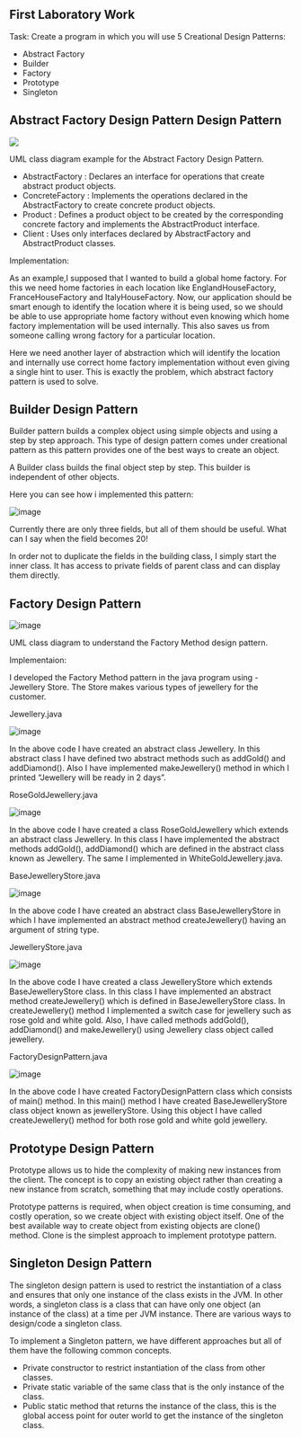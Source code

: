 First Laboratory Work
--

Task: Create a program in which you will use 5 Creational Design Patterns:

* Abstract Factory
* Builder 
* Factory
* Prototype
* Singleton

Abstract Factory Design Pattern Design Pattern
--
![](https://cdncontribute.geeksforgeeks.org/wp-content/uploads/AbstractFactoryPattern-2.png)

UML class diagram example for the Abstract Factory Design Pattern.

* AbstractFactory : Declares an interface for operations that create abstract product objects.
* ConcreteFactory : Implements the operations declared in the AbstractFactory to create concrete product objects.
* Product : Defines a product object to be created by the corresponding concrete factory and implements the AbstractProduct interface.
* Client : Uses only interfaces declared by AbstractFactory and AbstractProduct classes.

Implementation:

As an example,I supposed that I wanted to build a global home factory. For this we need home factories in each location like EnglandHouseFactory, FranceHouseFactory and ItalyHouseFactory. Now, our application should be smart enough to identify the location where it is being used, so we should be able to use appropriate home factory without even knowing which home factory implementation will be used internally. This also saves us from someone calling wrong factory for a particular location.

Here we need another layer of abstraction which will identify the location and internally use correct home factory implementation without even giving a single hint to user. This is exactly the problem, which abstract factory pattern is used to solve.

Builder Design Pattern
--
Builder pattern builds a complex object using simple objects and using a step by step approach. This type of design pattern comes under creational pattern as this pattern provides one of the best ways to create an object.

A Builder class builds the final object step by step. This builder is independent of other objects.

Here you can see how i implemented this pattern:

![image](https://user-images.githubusercontent.com/36602388/53428933-54dbb880-39f4-11e9-9675-951a02da31a6.png)

Currently there are only three fields, but all of them should be useful. What can I say when the field becomes 20!

In order not to duplicate the fields in the building class, I simply start the inner class. It has access to private fields of parent class and can display them directly.

Factory Design Pattern
--
![image](https://user-images.githubusercontent.com/36602388/53429676-c36d4600-39f5-11e9-89e1-0e97907f3030.png)

UML class diagram to understand the Factory Method design pattern.

Implementaion:

I developed the Factory Method pattern in the java program using - Jewellery Store. The Store makes various types of jewellery for the customer.

Jewellery.java

![image](https://user-images.githubusercontent.com/36602388/53429989-527a5e00-39f6-11e9-92f0-f79beab00b49.png)

In the above code I have created an abstract class Jewellery. In this abstract class I have defined two abstract methods such as addGold() and addDiamond(). Also I have implemented makeJewellery() method in which I printed “Jewellery will be ready in 2 days”.

RoseGoldJewellery.java

![image](https://user-images.githubusercontent.com/36602388/53430297-e6e4c080-39f6-11e9-8816-915a63d5886b.png)

In the above code I have created a class RoseGoldJewellery which extends an abstract class Jewellery. In this class I have implemented the abstract methods addGold(), addDiamond()  which are defined in the abstract class known as Jewellery. The same I implemented in WhiteGoldJewellery.java.

BaseJewelleryStore.java

![image](https://user-images.githubusercontent.com/36602388/53430564-6bcfda00-39f7-11e9-8f06-2fee927bac9f.png)

In the above code I have created an abstract class BaseJewelleryStore in which I have implemented an abstract method createJewellery() having an argument of string type.

JewelleryStore.java

![image](https://user-images.githubusercontent.com/36602388/53430679-acc7ee80-39f7-11e9-8879-eed891e2348e.png)

In the above code I have created a class JewelleryStore which extends BaseJewelleryStore class. In this class I have implemented an abstract method createJewellery() which is defined in BaseJewelleryStore class. In createJewellery() method I implemented a switch case for jewellery such as rose gold and white gold. Also, I have called methods addGold(), addDiamond() and makeJewellery() using Jewellery class object called jewellery.

FactoryDesignPattern.java

![image](https://user-images.githubusercontent.com/36602388/53431002-53ac8a80-39f8-11e9-8c26-9d9f69f6b7a6.png)

In the above code I have created FactoryDesignPattern class which consists of main() method. In this main() method I have created BaseJewelleryStore class object known as jewelleryStore. Using this object I have called createJewellery() method for both rose gold and white gold jewellery.

Prototype Design Pattern
--
Prototype allows us to hide the complexity of making new instances from the client. The concept is to copy an existing object rather than creating a new instance from scratch, something that may include costly operations.

Prototype patterns is required, when object creation is time consuming, and costly operation, so we create object with existing object itself. One of the best available way to create object from existing objects are clone() method. Clone is the simplest approach to implement prototype pattern.

Singleton Design Pattern
--

The singleton design pattern is used to restrict the instantiation of a class and ensures that only one instance of the class exists in the JVM. In other words, a singleton class is a class that can have only one object (an instance of the class) at a time per JVM instance. There are various ways to design/code a singleton class.

To implement a Singleton pattern, we have different approaches but all of them have the following common concepts.

* Private constructor to restrict instantiation of the class from other classes.
* Private static variable of the same class that is the only instance of the class.
* Public static method that returns the instance of the class, this is the global access point for outer world to get the instance of the singleton class.






























